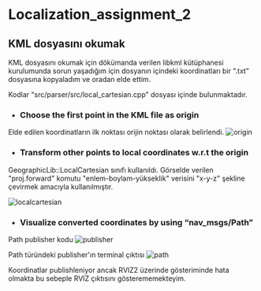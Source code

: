 # Localization_assignment_2

## KML dosyasını okumak

KML dosyasını okumak için dökümanda verilen libkml kütüphanesi kurulumunda sorun yaşadığım için dosyanın içindeki koordinatları bir ".txt" dosyasına kopyaladım ve oradan elde ettim.

Kodlar "src/parser/src/local_cartesian.cpp" dosyası içinde bulunmaktadır.

- ### Choose the first point in the KML file as origin
 
Elde edilen koordinatların ilk noktası orijin noktası olarak belirlendi.
![origin](https://user-images.githubusercontent.com/58399721/178095475-d5b5ed61-fdd7-4ac5-bf2f-87710e9025ef.png)


- ### Transform other points to local coordinates w.r.t the origin

GeographicLib::LocalCartesian sınıfı kullanıldı. Görselde verilen "proj.forward" komutu "enlem-boylam-yükseklik" verisini "x-y-z" şekline çevirmek amacıyla kullanılmıştır.

![localcartesian](https://user-images.githubusercontent.com/58399721/178095612-b396f88c-2fec-46d7-bac7-1e22213ff812.png)


- ### Visualize converted coordinates by using “nav_msgs/Path”

Path publisher kodu
![publisher](https://user-images.githubusercontent.com/58399721/178097297-ec4d0e4e-75bc-4966-aaf1-3cc4818dd171.png)

Path türündeki publisher'ın terminal çıktısı
![path](https://user-images.githubusercontent.com/58399721/178097291-7d6ee2be-6d22-4fe7-ae0c-10588299b75d.png)

Koordinatlar publishleniyor ancak RVIZ2 üzerinde gösteriminde hata olmakta bu sebeple RVIZ çıktısını gösterememekteyim.



